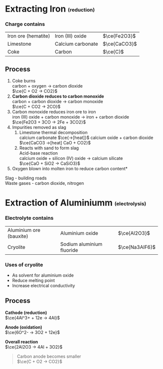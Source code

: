 # Extracting Iron <small><sub><sup>(reduction)</sup></sub></small>

### Charge contains

|                     |                   |              |
| ------------------- | ----------------- | ------------ |
| Iron ore (hematite) | Iron (III) oxide  | $\ce{Fe2O3}$ |
| Limestone           | Calcium carbonate | $\ce{CaCO3}$ |
| Coke                | Carbon            | $\ce{C}$     |

## Process

1. Coke burns \
   carbon + oxygen → carbon dioxide \
   $\ce{C + O2 -> CO2}$
2. **Carbon dioxide reduces to carbon monoxide** \
   carbon + carbon dioxide → carbon monoxide \
   $\ce{C + CO2 -> 2CO}$
3. Carbon monoxide reduces iron ore to iron \
   iron (III) oxide + carbon monoxide → iron + carbon dioxide \
   $\ce{Fe2O3 + 3CO -> 2Fe + 3CO2}$
4. Impurities removed as slag
    1. Limestone thermal decomposition \
       calcium carbonate $\ce{->[heat]}$ calcium oxide + carbon dioxide \
       $\ce{CaCO3 ->[heat] CaO + CO2}$
    2. Reacts with sand to form slag \
       Acid-base reaction \
       calcium oxide + silicon (IV) oxide → calcium silicate \
       $\ce{CaO + SiO2 -> CaSiO3}$
5. Oxygen blown into molten iron to reduce carbon content\*

Slag - building roads \
Waste gases - carbon dioxide, nitrogen

# Extraction of Aluminiumm <small><sub><sup>(electrolysis)</sup></sub></small>

### Electrolyte contains

|                         |                           |                |
| ----------------------- | ------------------------- | -------------- |
| Aluminium ore (bauxite) | Aluminium oxide           | $\ce{Al2O3}$   |
| Cryolite                | Sodium aluminium fluoride | $\ce{Na3AlF6}$ |

### Uses of cryolite

-   As solvent for aluminium oxide
-   Reduce melting point
-   Increase electrical conductivity

## Process

**Cathode (reduction)** \
$\ce{4Al^3+ + 12e -> 4Al}$

**Anode (oxidation)** \
$\ce{6O^2- -> 3O2 + 12e}$

**Overall reaction** \
$\ce{2Al2O3 -> 4Al + 3O2}$

> Carbon anode becomes smaller \
> $\ce{C + O2 -> CO2}$
